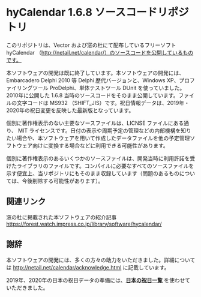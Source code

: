 # hyCalendar 1.6.8 ソースコードリポジトリ

このリポジトリは、Vector および窓の杜にて配布しているフリーソフト hyCalendar （http://netail.net/calendar/）のソースコードを公開しているものです。

本ソフトウェアの開発は既に終了しています。本ソフトウェアの開発には、Embarcadero Delphi 2010 等 Delphi 歴代バージョンと、Windows XP、プロファイリングツール ProDelphi、単体テストツール DUnit を使っていました。2010年に公開した 1.6.8 当時のソースコードをそのまま公開しています。ファイルの文字コードは MS932 （SHIFT_JIS）です。祝日情報データは、2019年・2020年の祝日変更を反映した最新版となっています。

個別に著作権表示のない主要なソースファイルは、LICNSE ファイルにある通り、 MIT ライセンスです。日付の表示や周期予定の管理などの内部機構を知りたい場合や、本ソフトウェアを用いて作成したデータファイルを他の予定管理ソフトウェア向けに変換する場合などに利用できる可能性があります。

個別に著作権表示のあるいくつかのソースファイルは、開発当時に利用許諾を受けたライブラリのファイルです。コンパイルに必要なすべてのソースファイルを示す便宜上、当リポジトリにもそのまま収録しています（問題のあるものについては、今後削除する可能性があります）。

## 関連リンク

窓の杜に掲載された本ソフトウェアの紹介記事 <https://forest.watch.impress.co.jp/library/software/hycalendar/>

## 謝辞

本ソフトウェアの開発には、多くの方々の助力をいただきました。詳細については <http://netail.net/calendar/acknowledge.html> に記載しています。

2019年、2020年の日本の祝日データの準備には、[**日本の祝日一覧**](https://excel-ubara.com/EXCEL/EXCEL910.html) を使わせていただきました。

